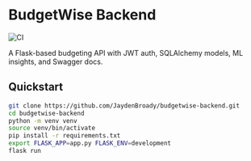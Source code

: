 # BudgetWise Backend

![CI](https://github.com/JaydenBroady/budgetwise-backend/actions/workflows/python-app.yml/badge.svg)

A Flask-based budgeting API with JWT auth, SQLAlchemy models, ML insights, and Swagger docs.

## Quickstart

```bash
git clone https://github.com/JaydenBroady/budgetwise-backend.git
cd budgetwise-backend
python -m venv venv
source venv/bin/activate
pip install -r requirements.txt
export FLASK_APP=app.py FLASK_ENV=development
flask run
